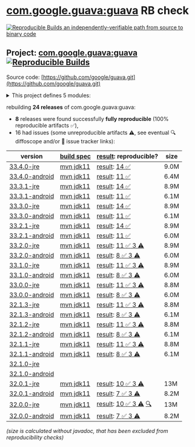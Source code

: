 [com.google.guava:guava](https://central.sonatype.com/artifact/com.google.guava/guava/versions) RB check
=======

[![Reproducible Builds](https://reproducible-builds.org/images/logos/rb.svg) an independently-verifiable path from source to binary code](https://reproducible-builds.org/)

## Project: [com.google.guava:guava](https://central.sonatype.com/artifact/com.google.guava/guava/versions) [![Reproducible Builds](https://img.shields.io/endpoint?url=https://raw.githubusercontent.com/jvm-repo-rebuild/reproducible-central/master/content/com/google/guava/badge.json)](https://github.com/jvm-repo-rebuild/reproducible-central/blob/master/content/com/google/guava/README.md)

Source code: [https://github.com/google/guava.git](https://github.com/google/guava.git)

<details><summary>This project defines 5 modules:</summary>

* [com.google.guava:guava](https://central.sonatype.com/artifact/com.google.guava/guava/overview)
* [com.google.guava:guava-bom](https://central.sonatype.com/artifact/com.google.guava/guava-bom/overview)
* [com.google.guava:guava-gwt](https://central.sonatype.com/artifact/com.google.guava/guava-gwt/overview)
* [com.google.guava:guava-parent](https://central.sonatype.com/artifact/com.google.guava/guava-parent/overview)
* [com.google.guava:guava-testlib](https://central.sonatype.com/artifact/com.google.guava/guava-testlib/overview)
</details>

rebuilding **24 releases** of com.google.guava:guava:
- **8** releases were found successfully **fully reproducible** (100% reproducible artifacts :white_check_mark:),
- 16 had issues (some unreproducible artifacts :warning:, see eventual :mag: diffoscope and/or :memo: issue tracker links):

| version | [build spec](/BUILDSPEC.md) | [result](https://reproducible-builds.org/docs/jvm/): reproducible? | size |
| -- | --------- | ------ | -- |
| [33.4.0-jre](https://central.sonatype.com/artifact/com.google.guava/guava/33.4.0-jre/pom) | [mvn jdk11](guava-33.4.0-jre.buildspec) | [result](guava-parent-33.4.0-jre.buildinfo): [14 :white_check_mark: ](guava-parent-33.4.0-jre.buildcompare) | 9.0M |
| [33.4.0-android](https://central.sonatype.com/artifact/com.google.guava/guava/33.4.0-android/pom) | [mvn jdk11](guava-33.4.0-android.buildspec) | [result](guava-parent-33.4.0-android.buildinfo): [11 :white_check_mark: ](guava-parent-33.4.0-android.buildcompare) | 6.4M |
| [33.3.1-jre](https://central.sonatype.com/artifact/com.google.guava/guava/33.3.1-jre/pom) | [mvn jdk11](guava-33.3.1-jre.buildspec) | [result](guava-parent-33.3.1-jre.buildinfo): [14 :white_check_mark: ](guava-parent-33.3.1-jre.buildcompare) | 8.9M |
| [33.3.1-android](https://central.sonatype.com/artifact/com.google.guava/guava/33.3.1-android/pom) | [mvn jdk11](guava-33.3.1-android.buildspec) | [result](guava-parent-33.3.1-android.buildinfo): [11 :white_check_mark: ](guava-parent-33.3.1-android.buildcompare) | 6.1M |
| [33.3.0-jre](https://central.sonatype.com/artifact/com.google.guava/guava/33.3.0-jre/pom) | [mvn jdk11](guava-33.3.0-jre.buildspec) | [result](guava-parent-33.3.0-jre.buildinfo): [14 :white_check_mark: ](guava-parent-33.3.0-jre.buildcompare) | 8.9M |
| [33.3.0-android](https://central.sonatype.com/artifact/com.google.guava/guava/33.3.0-android/pom) | [mvn jdk11](guava-33.3.0-android.buildspec) | [result](guava-parent-33.3.0-android.buildinfo): [11 :white_check_mark: ](guava-parent-33.3.0-android.buildcompare) | 6.1M |
| [33.2.1-jre](https://central.sonatype.com/artifact/com.google.guava/guava/33.2.1-jre/pom) | [mvn jdk11](guava-33.2.1-jre.buildspec) | [result](guava-parent-33.2.1-jre.buildinfo): [14 :white_check_mark: ](guava-parent-33.2.1-jre.buildcompare) | 8.9M |
| [33.2.1-android](https://central.sonatype.com/artifact/com.google.guava/guava/33.2.1-android/pom) | [mvn jdk11](guava-33.2.1-android.buildspec) | [result](guava-parent-33.2.1-android.buildinfo): [11 :white_check_mark: ](guava-parent-33.2.1-android.buildcompare) | 6.0M |
| [33.2.0-jre](https://central.sonatype.com/artifact/com.google.guava/guava/33.2.0-jre/pom) | [mvn jdk11](guava-33.2.0-jre.buildspec) | [result](guava-parent-33.2.0-jre.buildinfo): [11 :white_check_mark:  3 :warning:](guava-parent-33.2.0-jre.buildcompare) | 8.9M |
| [33.2.0-android](https://central.sonatype.com/artifact/com.google.guava/guava/33.2.0-android/pom) | [mvn jdk11](guava-33.2.0-android.buildspec) | [result](guava-parent-33.2.0-android.buildinfo): [8 :white_check_mark:  3 :warning:](guava-parent-33.2.0-android.buildcompare) | 6.0M |
| [33.1.0-jre](https://central.sonatype.com/artifact/com.google.guava/guava/33.1.0-jre/pom) | [mvn jdk11](guava-33.1.0-jre.buildspec) | [result](guava-parent-33.1.0-jre.buildinfo): [11 :white_check_mark:  3 :warning:](guava-parent-33.1.0-jre.buildcompare) | 8.9M |
| [33.1.0-android](https://central.sonatype.com/artifact/com.google.guava/guava/33.1.0-android/pom) | [mvn jdk11](guava-33.1.0-android.buildspec) | [result](guava-parent-33.1.0-android.buildinfo): [8 :white_check_mark:  3 :warning:](guava-parent-33.1.0-android.buildcompare) | 6.0M |
| [33.0.0-jre](https://central.sonatype.com/artifact/com.google.guava/guava/33.0.0-jre/pom) | [mvn jdk11](guava-33.0.0-jre.buildspec) | [result](guava-parent-33.0.0-jre.buildinfo): [11 :white_check_mark:  3 :warning:](guava-parent-33.0.0-jre.buildcompare) | 8.8M |
| [33.0.0-android](https://central.sonatype.com/artifact/com.google.guava/guava/33.0.0-android/pom) | [mvn jdk11](guava-33.0.0-android.buildspec) | [result](guava-parent-33.0.0-android.buildinfo): [8 :white_check_mark:  3 :warning:](guava-parent-33.0.0-android.buildcompare) | 6.0M |
| [32.1.3-jre](https://central.sonatype.com/artifact/com.google.guava/guava/32.1.3-jre/pom) | [mvn jdk11](guava-32.1.3-jre.buildspec) | [result](guava-parent-32.1.3-jre.buildinfo): [11 :white_check_mark:  3 :warning:](guava-parent-32.1.3-jre.buildcompare) | 8.8M |
| [32.1.3-android](https://central.sonatype.com/artifact/com.google.guava/guava/32.1.3-android/pom) | [mvn jdk11](guava-32.1.3-android.buildspec) | [result](guava-parent-32.1.3-android.buildinfo): [8 :white_check_mark:  3 :warning:](guava-parent-32.1.3-android.buildcompare) | 6.1M |
| [32.1.2-jre](https://central.sonatype.com/artifact/com.google.guava/guava/32.1.2-jre/pom) | [mvn jdk11](guava-32.1.2-jre.buildspec) | [result](guava-parent-32.1.2-jre.buildinfo): [11 :white_check_mark:  3 :warning:](guava-parent-32.1.2-jre.buildcompare) | 8.8M |
| [32.1.2-android](https://central.sonatype.com/artifact/com.google.guava/guava/32.1.2-android/pom) | [mvn jdk11](guava-32.1.2-android.buildspec) | [result](guava-parent-32.1.2-android.buildinfo): [8 :white_check_mark:  3 :warning:](guava-parent-32.1.2-android.buildcompare) | 6.1M |
| [32.1.1-jre](https://central.sonatype.com/artifact/com.google.guava/guava/32.1.1-jre/pom) | [mvn jdk11](guava-32.1.1-jre.buildspec) | [result](guava-parent-32.1.1-jre.buildinfo): [11 :white_check_mark:  3 :warning:](guava-parent-32.1.1-jre.buildcompare) | 8.8M |
| [32.1.1-android](https://central.sonatype.com/artifact/com.google.guava/guava/32.1.1-android/pom) | [mvn jdk11](guava-32.1.1-android.buildspec) | [result](guava-parent-32.1.1-android.buildinfo): [8 :white_check_mark:  3 :warning:](guava-parent-32.1.1-android.buildcompare) | 6.1M |
| [32.1.0-jre](https://central.sonatype.com/artifact/com.google.guava/guava/32.1.0-jre/pom) | | | |
| [32.1.0-android](https://central.sonatype.com/artifact/com.google.guava/guava/32.1.0-android/pom) | | | |
| [32.0.1-jre](https://central.sonatype.com/artifact/com.google.guava/guava/32.0.1-jre/pom) | [mvn jdk11](guava-32.0.1-jre.buildspec) | [result](guava-parent-32.0.1-jre.buildinfo): [10 :white_check_mark:  3 :warning:](guava-parent-32.0.1-jre.buildcompare) | 13M |
| [32.0.1-android](https://central.sonatype.com/artifact/com.google.guava/guava/32.0.1-android/pom) | [mvn jdk11](guava-32.0.1-android.buildspec) | [result](guava-parent-32.0.1-android.buildinfo): [7 :white_check_mark:  3 :warning:](guava-parent-32.0.1-android.buildcompare) | 8.2M |
| [32.0.0-jre](https://central.sonatype.com/artifact/com.google.guava/guava/32.0.0-jre/pom) | [mvn jdk11](guava-32.0.0-jre.buildspec) | [result](guava-parent-32.0.0-jre.buildinfo): [10 :white_check_mark:  3 :warning:](guava-parent-32.0.0-jre.buildcompare) [:mag:](guava-parent-32.0.0-jre.diffoscope) | 13M |
| [32.0.0-android](https://central.sonatype.com/artifact/com.google.guava/guava/32.0.0-android/pom) | [mvn jdk11](guava-32.0.0-android.buildspec) | [result](guava-parent-32.0.0-android.buildinfo): [7 :white_check_mark:  3 :warning:](guava-parent-32.0.0-android.buildcompare) | 8.2M |

<i>(size is calculated without javadoc, that has been excluded from reproducibility checks)</i>
